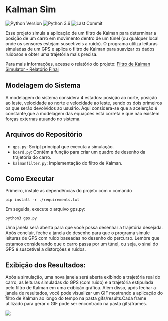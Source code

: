 # Kalman Sim
![Python Version](https://badgen.net/badge/status/finished%20:\)/green)
![Python 3.6](https://img.shields.io/badge/python-3.12-blue.svg)
![Last Commit](https://badgen.net/github/last-commit/barbarabarsi/kalman-sim?color=yellow)

Esse projeto simula a aplicação de um filtro de Kalman para determinar a posição de um carro em movimento dentro de um túnel (ou qualquer local onde os sensores estejam suscetíveis a ruído). O programa utiliza leituras simuladas de um GPS e aplica o filtro de Kalman para suavizar os dados ruidosos e obter uma trajetória mais precisa.

Para mais informações, acesse o relatório do projeto: [Filtro de Kalman Simulator - Relatório Final](https://drive.google.com/file/d/1dWhBI-8oX5gOs4Oe2sKDSNApTyrZJK1H/view?usp=drive_link)

## Modelagem do Sistema
A modelagem do sistema considera 4 estados: posição ao norte, posição ao leste, velocidade ao norte e velocidade ao leste, sendo os dois primeiros os que serão devolvidos ao usuário. Aqui considera-se que a acelerção é constante,que a modelagem das equações está correta e que não existem forças externas atuando no sistema.

## Arquivos do Repositório

- `gps.py`: Script principal que executa a simulação.
- `board.py`: Contém a função para criar um quadro de desenho da trajetória do carro.
- `kalmanfilter.py`: Implementação do filtro de Kalman.

## Como Executar

Primeiro, instale as dependências do projeto com o comando

``` pip install -r ./requirements.txt ```

Em seguida, execute o arquivo gps.py:

```python3 gps.py```

Uma janela será aberta para que você possa desenhar a trajetória desejada. Após concluir, feche a janela de desenho para que o programa simule leituras de GPS com ruído baseadas no desenho do percurso. Lembre que estamos considerando que o carro passa por um túnel, ou seja, o sinal do GPS é suscetível a distorções e ruídos.

## Exibição dos Resultados:

Após a simulação, uma nova janela será aberta exibindo a trajetória real do carro, as leituras simuladas do GPS (com ruído) e a trajetória estipulada pelo filtro de Kalman em uma exibição gráfica. Além disso, após fechar a janela de resultados, você pode visualizar um GIF mostrando a aplicação do filtro de Kalman ao longo do tempo na pasta gifs/results.Cada frame utilizado para gerar o GIF pode ser encontrado na pasta gifs/frames.

<img src="https://i.ibb.co/QrqnTrj/path-building.gif">
